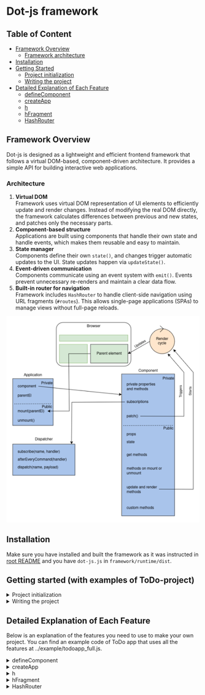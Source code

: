 # Dot-js framework

## Table of Content
- [Framework Overview](#framework-overview)
    - [Framework architecture](#architecture)
- [Installation](#installation)
- [Getting Started](#getting-started-with-examples-of-todo-project)
    - [Project initialization](#project-initialization)
    - [Writing the project](#writing-the-project)
- [Detailed Explanation of Each Feature](#detailed-explanation-of-each-feature)
    - [defineComponent](#define-component)
    - [createApp](#create-app)
    - [h](#h)
    - [hFragment](#h-fragment)
    - [HashRouter](#hash-router)


## Framework Overview
Dot-js is designed as a lightweight and efficient frontend framework that follows a virtual DOM-based, component-driven architecture. It provides a simple API for building interactive web applications.

### Architecture

1. **Virtual DOM**  
Framework uses virtual DOM representation of UI elements to efficiently update and render changes. Instead of modifying the real DOM directly, the framework calculates differences between previous and new states, and patches only the necessary parts.
2. **Component-based structure**  
Applications are built using components that handle their own state and handle events, which makes them reusable and easy to maintain.
3. **State manager**  
Components define their own `state()`, and changes trigger automatic updates to the UI. State updates happen via `updateState()`.
4. **Event-driven communication**  
Components communicate using an event system with `emit()`. Events prevent unnecessary re-renders and maintain a clear data flow.
5. **Built-in router for navigation**  
Framework includes `HashRouter` to handle client-side navigation using URL fragments (`#routes`). This allows single-page applications (SPAs) to manage views without full-page reloads.

![Project architechture](framework_architecture.webp)

## Installation
Make sure you have installed and built the framework as it was instructed in [root README](./README.md) and you have `dot-js.js` in `framework/runtime/dist`.

## Getting started (with examples of ToDo-project)

<details id="project-initialization">
<summary>Project initialization</summary>

Create your project directory and create `.js` and `.html` files. If you  want to add css styling, make sure to create a `.css` file as well.  

Add your `.js` file as a script in the `.html` file's `<head>` tag:
```html
<script type="module" src="todos.js"></script>
```
The `<body>` can be left empty, as you will create everything you need using the framework.

Import the framework from `framework/runtime/dist` in your `.js` -file. Notice that the path may vary depending on where your project directory is located.  
```javascript
import {
    createApp,
    defineComponent,
    h,
    hFragment,
    HashRouter,
} from '../../framework/runtime/dist/dot-js.js'
```

</details>

<details id="writing-the-project"> 
<summary>Writing the project</summary>

First you need to define your application's **root component** with [defineComponent](#define-component) function. Root component manages the overall application state and structure. Include all the needed methods and custom methods for your project. You can use [defineComponent](#define-component) to create subcomponents to the root component.  

```javascript
const App = defineComponent({
    render() {
        return h('h1', {}, ['Hello, framework!'])
    }
})

const app = createApp(app)
app.mount(document.body)
```
 This component will be mounted with [createApp](#create-app) function to the parent element.
</details>

## Detailed Explanation of Each Feature

Below is an explanation of the features you need to use to make your own project. You can find an example code of ToDo app that uses all the features at ../example/todoapp_full.js. 

<details id="define-component">
<summary>defineComponent</summary>

defineComponent lets you create a reusable component with state and lifecycle hooks.  
```javascript

const ComponentName = defineComponent({
    state() {
        // state method
    },
    onMounted() {
        // onMounted method
    },
    render() {
       // render method
    },
    customMethod() {
        // add the custom methods needed for your app
    }

    
})
```
- `state()` method defines your component's initial state. It returns an object that holds reactive data specific to the component
```javascript
state() {
        return {
            todos: [],
            completedTodos: [],
        }
    },
```
- `onMounted()` is a lifecycle hook that runs when the component is first added to the DOM. It can be used for fetching data, initializing state, or setting up event listeners. For example in ToDo app it is used to retrieve todos from local storage when the app loads.
```javascript
onMounted() {
        const todos = readTodos()
        this.updateState({
            todos: todos.filter(todo => !todo.completed),
            completedTodos: todos.filter(todo => todo.completed)
        })
    }
```
- `render()` defines how the component should be displayed. It returns a virtual DOM representation of the component using the [h function](#h)
```javascript
render() {
         return h('h1', {}, ['My TODOs'])
}
```
- `updateState()` updates the component's state and triggers a re-render. It takes an object with updated state values and merges them with existing state. It is called inside other methods, when the state is changed
```javascript
 cancelEdition() {
        this.updateState({
            edited: this.state.original,
            isEditing: false
        })
    }
```
- `emit(eventName, payload)` sends custom events from a child component to its parent. It is used when a child component needs to notify its parents about an action. It is usually used in custom methods. Emitted events are listened inside `on` properties when creating element with [h function](#h)
```javascript
addTodo() {
        this.emit('add', this.state.text) //emit event called 'add'
        this.updateState({ text: '' })
    }
    // snip --
    h(CreateTodo, {
                on: {
                    add: (text) => root.addTodo(text), //listen for 'add' events and execute wanted function
                },
            })
```

</details>

<details id="create-app">
<summary>createApp</summary>

createApp is used to initialize and mount the Root component. It takes `RootComponent`, `props` and `options` as parameters.  
```javascript
const app = createApp(App, {}, { router })
```
You call the mount method to `mount` the root component to the parent element.
```javascript
app.mount(document.body)
```
</details>

<details id="h">
<summary>h</summary>

With h function you can create virtual DOM elements. It takes **tag name**, **props** and **child elements** as arguments.  
- `tag name` is html element's tag, such as \<p>, \<button> or \<input>, or a component function  
- `props` is an object of html element's attributes inside the tag, such as id="", src="", value="", event listeners, or other properties  
- `children` is an array of child nodes of the element. Child nodes can be text nodes, that have no tags or props, or other elements.  
```javascript
h('button', { on: { click: this.addText}}, ['Click me'])
```
Above block of code would create a button that has a text 'Click me' inside, and registers an event listener on click for function addText. Event listeners must be defined inside the `on` object in props.  
That would look like this on html:  
```html
<button onclick=addText()>Click me</button>
```

If the element doesn't have props or children, you can leave them as empty object/array. The following code has a div element as a parent, with no props, and two other elements, label and input, as child nodes.  
```javascript
h('div', {}, [
    h('label', { for: 'todo-input' }, ['New TODO']),
    h('input', { type: 'text', id: 'todo-input' })
])

```
Code above would be transferred in html as:
```html
<div>
    <label for="todo-input">New TODO</label>
    <input type="text" id="todo-input" />
</div>
```
You can also pass component as the first argument. Code below would create an instance of `TodoList` component, passing `todos` as props.  
```html
h(TodoList, { todos: this.state.todos })
```



</details>

<details id="h-fragment">
<summary>hFragment</summary>

If you want to group elements together without having a common parent element, you can use hFragment function. It is essentially just an array of elements created with [h function](#h).
```javascript
hFragment([
    h('h1', {}, ['My ToDo app']),
    h('p', {}, ['Components can also be element tags']),
    h(CreateTodo, {on: {add: addTodo},
    }),
])
```
</details>

<details id="hash-router">
<summary>HashRouter</summary>

The `HashRouter` is a routing solution that enables navigation between different views in your application using URL hash fragments. This allows for a single-page application (SPA) experience without the need for full page reloads. Below are the key features and functionalities of the `HashRouter`.


#### Key Features

- **Hash-based Navigation**: The `HashRouter` uses the URL hash (the part of the URL after the `#` symbol) to determine which component to display. This means that the application can respond to changes in the URL without reloading the page.

- **Route Matching**: The router matches the current URL hash against a set of defined routes. Each route specifies a path and the corresponding component to render, and the router supports static paths.

- **Event Dispatching**: When the route changes, the `HashRouter` dispatches a `router-event`, allowing components to react to navigation changes. This is useful for updating UI elements or triggering side effects based on the current route.

- **Subscription Model**: Components can subscribe to route changes, enabling them to update their state or perform actions when the route changes. This is achieved through the `subscribe` and `unsubscribe` methods.


#### Usage

To use the `HashRouter`, you need to define your routes and create an instance of the router. Here’s a basic example:

```javascript
const routes = [
{
path: '/',
component: HomeComponent,
},
{
path: '/about',
component: AboutComponent,
}
];
const router = new HashRouter(routes);
```

#### Navigating Between Routes

You can navigate between routes programmatically using the `navigateTo` method. This updates the URL hash and triggers the appropriate component to render:

```javascript
router.navigateTo('/about');
```


#### Handling Route Changes

Components can react to route changes by subscribing to the router's events. For example:

```javascript
router.subscribe(({ to }) => {
console.log(Navigated to: ${to});
});
```


#### Example

In the example Todo application, the `HashRouter` is used to manage navigation between the active todos, completed todos, and an about page. Each route is defined with its corresponding component, allowing users to switch views seamlessly.

```javascript
const routes = [
{
path: '/',
component: ActiveTodos,
},
{
path: '/completed',
component: CompletedTodos,
},
{
path: '/about',
component: About,
}
];
const router = new HashRouter(routes);
const app = createApp(App, {}, { router });
app.mount(document.body);
```
</details>

